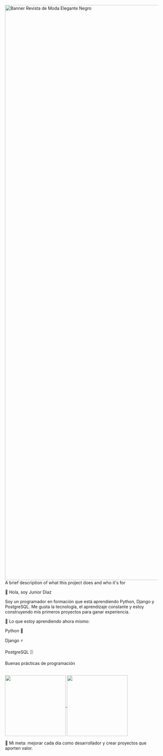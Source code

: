 
<img width="3780" height="1890" alt="Banner Revista de Moda Elegante Negro" src="https://github.com/user-attachments/assets/9a0c22fa-aed5-4644-b031-8148d4db0b06" />
A brief description of what this project does and who it's for

👋 Hola, soy Junior Diaz

Soy un programador en formación que está aprendiendo Python, Django y PostgreSQL.
Me gusta la tecnología, el aprendizaje constante y estoy construyendo mis primeros proyectos para ganar experiencia.

📌 Lo que estoy aprendiendo ahora mismo:

Python 🐍

Django ⚡

PostgreSQL 🗄️

Buenas prácticas de programación

<br>
<a href="https://github.com/anuraghazra/github-readme-stats">
  <img height=200 align="center" src="https://github-readme-stats.vercel.app/api?username=anuraghazra" />
</a>
<a href="https://github.com/anuraghazra/convoychat">
  <img height=200 align="center" src="https://github-readme-stats.vercel.app/api/top-langs?username=anuraghazra&layout=compact&langs_count=8&card_width=320" />
</a>
<br>



🎯 Mi meta: mejorar cada día como desarrollador y crear proyectos que aporten valor.
